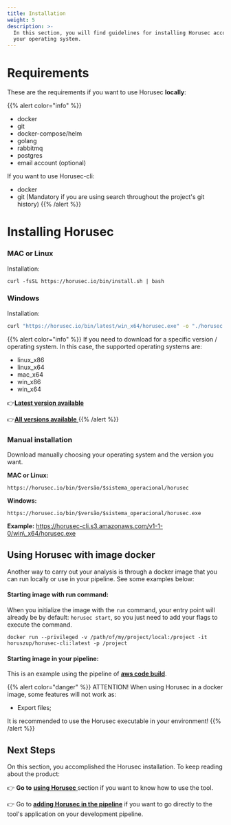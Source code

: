 ```yaml
---
title: Installation 
weight: 5
description: >-
  In this section, you will find guidelines for installing Horusec according to
  your operating system.
---
```


# Requirements 
These are the requirements if you want to use Horusec **locally**:

{{% alert color="info" %}}
- docker
- git
- docker-compose/helm
- golang
- rabbitmq
- postgres
- email account (optional)

If you want to use Horusec-cli:
- docker
- git (Mandatory if you are using search throughout the project's git history)
{{% /alert %}}


# Installing Horusec

### **MAC or Linux**

Installation: 

```text
curl -fsSL https://horusec.io/bin/install.sh | bash
```

### **Windows**

Installation: 

```bash
curl "https://horusec.io/bin/latest/win_x64/horusec.exe" -o "./horusec.exe" && ./horusec.exe version
```

{{% alert color="info" %}}
If you need to download for a specific version / operating system. In this case, the supported operating systems are:

* linux\_x86
* linux\_x64
* mac\_x64
* win\_x86
* win\_x64


👉[**Latest version available**](https://horusec.io/bin/version-cli-latest.txt)

👉[**All versions available** ](https://horusec.io/bin/all-version-cli.txt)
{{% /alert %}}



### **Manual installation**

Download manually choosing your operating system and the version you want. 

**MAC or Linux:**

```text
https://horusec.io/bin/$versão/$sistema_operacional/horusec
```

**Windows:**

```text
https://horusec.io/bin/$versão/$sistema_operacional/horusec.exe

```

**Example:** https://horusec-cli.s3.amazonaws.com/v1-1-0/win\_x64/horusec.exe

## Using Horusec with image docker

Another way to carry out your analysis is through a docker image that you can run locally or use in your pipeline. See some examples below:

#### **Starting image with run command:**

When you initialize the image with the `run` command, your entry point will already be by default: `horusec start`, so you just need to add your flags to execute the command.

```text
docker run --privileged -v /path/of/my/project/local:/project -it horuszup/horusec-cli:latest -p /project
```

#### **Starting image in your pipeline:**

This is an example using the pipeline of [**aws code build**](adding-horusec-in-the-pipeline.md).

{{% alert color="danger" %}}
ATTENTION! When using Horusec in a docker image, some features will not work as:

* Export files;

It is recommended to use the Horusec executable in your environment!
{{% /alert %}}

## **Next Steps** 

On this section, you accomplished the Horusec installation. To keep reading about the product: 

👉 **Go to** [**using Horusec** ](/docs/getting-started/using-horusec/) section if you want to know how to use the tool. 

👉 Go to [**adding Horusec in the pipeline**](/docs/getting-started/adding-horusec-in-the-pipeline/) if you want to go directly to the tool's application on your development pipeline.